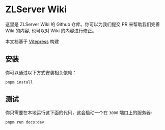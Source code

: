 # ZLServer Wiki

这里是 ZLServer Wiki 的 Github 仓库。你可以为我们提交 PR 来帮助我们完善 Wiki 的内容, 也可以对 Wiki 的内容进行修正。

本文档基于 [Vitepress](https://vitepress.dev/) 构建

## 安装

你可以通过以下方式安装相关依赖：
```
pnpm install
```

## 测试

你只需要在本地运行这下面的代码，这会启动一个在 `3000` 端口上的服务器:

```
pnpm run docs:dev
```

